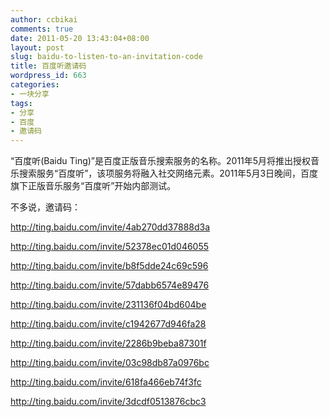 ```yaml
---
author: ccbikai
comments: true
date: 2011-05-20 13:43:04+08:00
layout: post
slug: baidu-to-listen-to-an-invitation-code
title: 百度听邀请码
wordpress_id: 663
categories:
- 一块分享
tags:
- 分享
- 百度
- 邀请码
---
```


“百度听(Baidu Ting)”是百度正版音乐搜索服务的名称。2011年5月将推出授权音乐搜索服务“百度听”，该项服务将融入社交网络元素。2011年5月3日晚间，百度旗下正版音乐服务“百度听”开始内部测试。<!-- more -->

不多说，邀请码：

http://ting.baidu.com/invite/4ab270dd37888d3a

http://ting.baidu.com/invite/52378ec01d046055

http://ting.baidu.com/invite/b8f5dde24c69c596

http://ting.baidu.com/invite/57dabb6574e89476

http://ting.baidu.com/invite/231136f04bd604be

http://ting.baidu.com/invite/c1942677d946fa28

http://ting.baidu.com/invite/2286b9beba87301f

http://ting.baidu.com/invite/03c98db87a0976bc

http://ting.baidu.com/invite/618fa466eb74f3fc

http://ting.baidu.com/invite/3dcdf0513876cbc3
